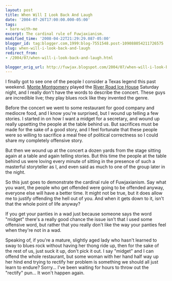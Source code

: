 ```yaml
---
layout: post
title: When Will I Look Back And Laugh
date: '2004-07-26T17:00:00.000-05:00'
tags:
- bare-with-me
excerpt: The cardinal rule of Fuwjaxianism.
modified_time: '2008-04-22T21:29:29.087-05:00'
blogger_id: tag:blogger.com,1999:blog-7551548.post-109088054211726575
slug: when-will-i-look-back-and-laugh
redirect_from: 
- /2004/07/when-will-i-look-back-and-laugh.html

blogger_orig_url: http://fuwjax.blogspot.com/2004/07/when-will-i-look-back-and-laugh.html
---
```


I finally got to see one of the people I consider a Texas legend this past weekend.  [Monte Montgomery](http://www.montemontgomery.com/) played the [River Road Ice House](http://riverroadicehouse.com) Saturday night, and I really don't have the words to describe the concert. These guys are incredible live; they play blues rock like they invented the genre.

Before the concert we went to some restaurant for good company and mediocre food, and I know you're surprised, but I wound up telling a few stories. I started in on how I want a midget for a secretary, and wound up really upsetting the people at the table behind us. But sacrifices must be made for the sake of a good story, and I feel fortunate that these people were so willing to sacrifice a meal free of political correctness so I could share my completely offensive story.

But then we wound up at the concert a dozen yards from the stage sitting again at a table and again telling stories. But this time the people at the table behind us were loving every minute of sitting in the presence of such a masterful storyteller as I, and even said as much to one of the group later in the night.

So this just goes to demonstrate the cardinal rule of Fuwjaxianism. Say what you want, the people who get offended were going to be offended anyway, everyone else will have a better time. It might not be true, but it does allow me to justify offending the hell out of you. And when it gets down to it, isn't that the whole point of life anyway?

If you get your panties in a wad just because someone says the word "midget" there's a really good chance the issue isn't that I used some offensive word, but rather that you really don't like the way your panties feel when they're not in a wad.

Speaking of, if you're a mature, slightly aged lady who hasn't learned to sway to blues rock without having her thong ride up, then for the sake of the rest of us, just suck it up, don't pick it out. I say "midget" and I can offend the whole restaurant, but some woman with her hand half way up her hind end trying to rectify her problem is something we should all just learn to endure? Sorry... I've been waiting for hours to throw out the "rectify" pun... It won't happen again.

